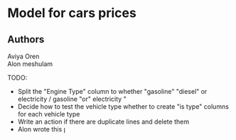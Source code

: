 # Model for cars prices 
## Authors
Aviya Oren <br/>
Alon meshulam 

TODO:
* Split the "Engine Type" column to whether "gasoline" "diesel" or electricity / gasoline "or" electricity "
* Decide how to test the vehicle type whether to create "is type" columns for each vehicle type
* Write an action if there are duplicate lines and delete them
* Alon wrote this
ן
